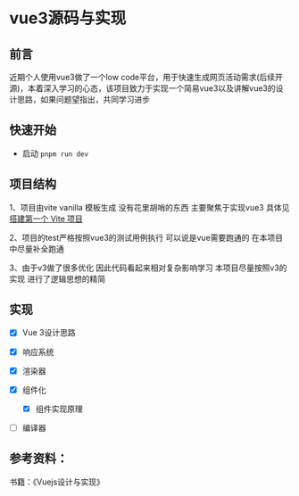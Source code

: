 # vue3源码与实现

## 前言
近期个人使用vue3做了一个low code平台，用于快速生成网页活动需求(后续开源)，本着深入学习的心态，该项目致力于实现一个简易vue3以及讲解vue3的设计思路，如果问题望指出，共同学习进步


## 快速开始

- 启动 ``pnpm run dev``

## 项目结构

1、项目由vite vanilla 模板生成 没有花里胡哨的东西 主要聚焦于实现vue3 具体见 [搭建第一个 Vite 项目](https://vitejs.cn/guide/#scaffolding-your-first-vite-project)

2、项目的test严格按照vue3的测试用例执行 可以说是vue需要跑通的 在本项目中尽量补全跑通

3、由于v3做了很多优化 因此代码看起来相对复杂影响学习 本项目尽量按照v3的实现 进行了逻辑思想的精简

## 实现

- [x] Vue 3设计思路
- [x] 响应系统
- [x] 渲染器
- [x] 组件化
    - [x] 组件实现原理
- [ ] 编译器



## 参考资料：

书籍：《Vuejs设计与实现》



